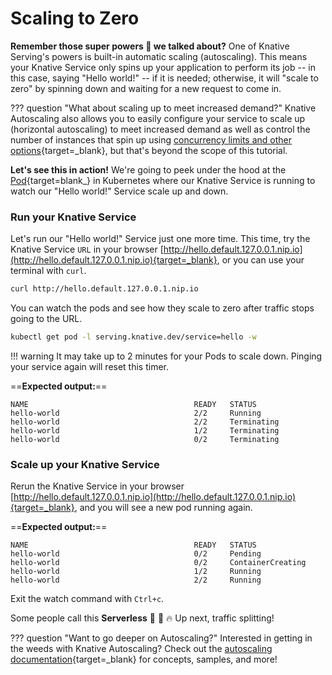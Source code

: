 # Scaling to Zero
**Remember those super powers :rocket: we talked about?** One of Knative Serving's powers is built-in automatic scaling (autoscaling). This means your Knative Service only spins up your application to perform its job -- in this case, saying "Hello world!" -- if it is needed; otherwise, it will "scale to zero" by spinning down and waiting for a new request to come in.

??? question "What about scaling up to meet increased demand?"
    Knative Autoscaling also allows you to easily configure your service to scale up
    (horizontal autoscaling) to meet increased demand as well as control the number of instances that
    spin up using
    [concurrency limits and other options](../../serving/autoscaling/concurrency/){target=_blank},
    but that's beyond the scope of this tutorial.

**Let's see this in action!** We're going to peek under the hood at the
[Pod](https://kubernetes.io/docs/concepts/workloads/pods/){target=blank_} in Kubernetes where our
Knative Service is running to watch our "Hello world!" Service scale up and down.

### Run your Knative Service
Let's run our "Hello world!" Service just one more time. This time, try the Knative Service `URL` in
your browser
[http://hello.default.127.0.0.1.nip.io](http://hello.default.127.0.0.1.nip.io){target=_blank}, or you
can use your terminal with `curl`.
```bash
curl http://hello.default.127.0.0.1.nip.io
```

You can watch the pods and see how they scale to zero after traffic stops going to the URL.
```bash
kubectl get pod -l serving.knative.dev/service=hello -w
```

!!! warning
    It may take up to 2 minutes for your Pods to scale down. Pinging your service again will reset this timer.


==**Expected output:**==
```{ .bash .no-copy }
NAME                                     READY   STATUS
hello-world                              2/2     Running
hello-world                              2/2     Terminating
hello-world                              1/2     Terminating
hello-world                              0/2     Terminating
```

### Scale up your Knative Service
Rerun the Knative Service in your browser [http://hello.default.127.0.0.1.nip.io](http://hello.default.127.0.0.1.nip.io){target=_blank}, and you will see a new pod running again.

==**Expected output:**==
```{ .bash .no-copy }
NAME                                     READY   STATUS
hello-world                              0/2     Pending
hello-world                              0/2     ContainerCreating
hello-world                              1/2     Running
hello-world                              2/2     Running
```
Exit the watch command with `Ctrl+c`.

Some people call this **Serverless** :tada: :taco: :fire: Up next, traffic splitting!

??? question "Want to go deeper on Autoscaling?"
    Interested in getting in the weeds with Knative Autoscaling? Check out the [autoscaling documentation](../serving/autoscaling/README.md){target=_blank} for concepts, samples, and more!
